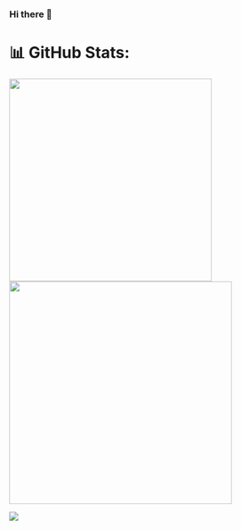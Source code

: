 ### Hi there 👋

<!--
**AleNunes/AleNunes** is a ✨ _special_ ✨ repository because its `README.md` (this file) appears on your GitHub profile.

Here are some ideas to get you started:

- 🔭 I’m currently working on ...
- 🌱 I’m currently learning ...
- 👯 I’m looking to collaborate on ...
- 🤔 I’m looking for help with ...
- 💬 Ask me about ...
- 📫 How to reach me: ...
- 😄 Pronouns: ...
- ⚡ Fun fact: ...
-->


# 📊 GitHub Stats:
<img src="https://github-readme-stats-wheat-two-53.vercel.app/api?username=AleNunes&theme=algolia&hide_border=false&include_all_commits=false&count_private=false"  width="364px" />                    <img src="https://github-readme-streak-stats.herokuapp.com/?user=AleNunes&theme=algolia&hide_border=false"  width="400px" />



![](https://github-readme-stats-wheat-two-53.vercel.app/api/top-langs/?username=AleNunes&theme=algolia&hide_border=false&include_all_commits=false&count_private=false&layout=compact)
